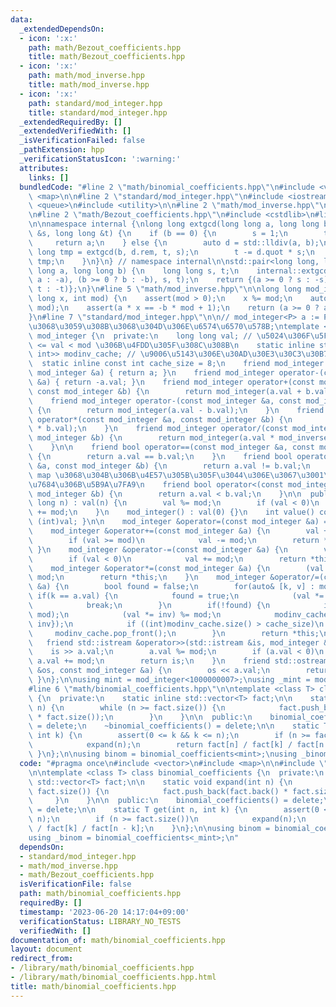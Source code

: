 ```yaml
---
data:
  _extendedDependsOn:
  - icon: ':x:'
    path: math/Bezout_coefficients.hpp
    title: math/Bezout_coefficients.hpp
  - icon: ':x:'
    path: math/mod_inverse.hpp
    title: math/mod_inverse.hpp
  - icon: ':x:'
    path: standard/mod_integer.hpp
    title: standard/mod_integer.hpp
  _extendedRequiredBy: []
  _extendedVerifiedWith: []
  _isVerificationFailed: false
  _pathExtension: hpp
  _verificationStatusIcon: ':warning:'
  attributes:
    links: []
  bundledCode: "#line 2 \"math/binomial_coefficients.hpp\"\n#include <vector>\n#include\
    \ <map>\n\n#line 2 \"standard/mod_integer.hpp\"\n#include <iostream>\n#include\
    \ <queue>\n#include <utility>\n\n#line 2 \"math/mod_inverse.hpp\"\n#include <assert.h>\n\
    \n#line 2 \"math/Bezout_coefficients.hpp\"\n#include <cstdlib>\n#line 4 \"math/Bezout_coefficients.hpp\"\
    \n\nnamespace internal {\nlong long extgcd(long long a, long long b, long long\
    \ &s, long long &t) {\n    if (b == 0) {\n        s = 1;\n        t = 0;\n   \
    \     return a;\n    } else {\n        auto d = std::lldiv(a, b);\n        long\
    \ long tmp = extgcd(b, d.rem, t, s);\n        t -= d.quot * s;\n        return\
    \ tmp;\n    }\n}\n} // namespace internal\n\nstd::pair<long long, long long> Bezout_coefficients(long\
    \ long a, long long b) {\n    long long s, t;\n    internal::extgcd((a >= 0 ?\
    \ a : -a), (b >= 0 ? b : -b), s, t);\n    return {(a >= 0 ? s : -s), (b >= 0 ?\
    \ t : -t)};\n}\n#line 5 \"math/mod_inverse.hpp\"\n\nlong long mod_inverse(long\
    \ long x, int mod) {\n    assert(mod > 0);\n    x %= mod;\n    auto [a, b] = Bezout_coefficients(x,\
    \ mod);\n    assert(a * x == -b * mod + 1);\n    return (a >= 0 ? a : a + mod);\n\
    }\n#line 7 \"standard/mod_integer.hpp\"\n\n// mod_integer<P> a := P\u3092\u6CD5\
    \u3068\u3059\u308B\u3068\u304D\u306E\u6574\u6570\u578B;\ntemplate <int mod> class\
    \ mod_integer {\n  private:\n    long long val; // \u5024\u306F\u5FC5\u305A 0\
    \ <= val < mod \u306B\u4FDD\u305F\u308C\u308B\n    static inline std::deque<std::pair<int,\
    \ int>> modinv_cache; // \u9006\u5143\u306E\u30AD\u30E3\u30C3\u30B7\u30E5\n  \
    \  static inline const int cache_size = 8;\n    friend mod_integer operator+(const\
    \ mod_integer &a) { return a; }\n    friend mod_integer operator-(const mod_integer\
    \ &a) { return -a.val; }\n    friend mod_integer operator+(const mod_integer &a,\
    \ const mod_integer &b) {\n        return mod_integer(a.val + b.val);\n    }\n\
    \    friend mod_integer operator-(const mod_integer &a, const mod_integer &b)\
    \ {\n        return mod_integer(a.val - b.val);\n    }\n    friend mod_integer\
    \ operator*(const mod_integer &a, const mod_integer &b) {\n        return mod_integer(a.val\
    \ * b.val);\n    }\n    friend mod_integer operator/(const mod_integer &a, const\
    \ mod_integer &b) {\n        return mod_integer(a.val * mod_inverse(b.val, mod));\n\
    \    }\n\n    friend bool operator==(const mod_integer &a, const mod_integer &b)\
    \ {\n        return a.val == b.val;\n    }\n    friend bool operator!=(const mod_integer\
    \ &a, const mod_integer &b) {\n        return a.val != b.val;\n    }\n\n    //\
    \ map \u3068\u304B\u306B\u4E57\u305B\u305F\u3044\u306E\u3067\u3001\u4FBF\u5B9C\
    \u7684\u306B\u5B9A\u7FA9\n    friend bool operator<(const mod_integer &a, const\
    \ mod_integer &b) {\n        return a.val < b.val;\n    }\n\n  public:\n    mod_integer(long\
    \ long n) : val(n) {\n        val %= mod;\n        if (val < 0)\n            val\
    \ += mod;\n    }\n    mod_integer() : val(0) {}\n    int value() const { return\
    \ (int)val; }\n\n    mod_integer &operator=(const mod_integer &a) = default;\n\
    \    mod_integer &operator+=(const mod_integer &a) {\n        val += a.val;\n\
    \        if (val >= mod)\n            val -= mod;\n        return *this;\n   \
    \ }\n    mod_integer &operator-=(const mod_integer &a) {\n        val -= a.val;\n\
    \        if (val < 0)\n            val += mod;\n        return *this;\n    }\n\
    \    mod_integer &operator*=(const mod_integer &a) {\n        (val *= a.val) %=\
    \ mod;\n        return *this;\n    }\n    mod_integer &operator/=(const mod_integer\
    \ &a) {\n        bool found = false;\n        for(auto& [k, v] : modinv_cache)\
    \ if(k == a.val) {\n            found = true;\n            (val *= v) %= mod;\n\
    \            break;\n        }\n        if(!found) {\n            int inv = mod_inverse(a.val,\
    \ mod);\n            (val *= inv) %= mod;\n            modinv_cache.push_back({a.val,\
    \ inv});\n            if ((int)modinv_cache.size() > cache_size)\n           \
    \     modinv_cache.pop_front();\n        }\n        return *this;\n    }\n\n \
    \   friend std::istream &operator>>(std::istream &is, mod_integer &a) {\n    \
    \    is >> a.val;\n        a.val %= mod;\n        if (a.val < 0)\n           \
    \ a.val += mod;\n        return is;\n    }\n    friend std::ostream &operator<<(std::ostream\
    \ &os, const mod_integer &a) {\n        os << a.val;\n        return os;\n   \
    \ }\n};\n\nusing mint = mod_integer<1000000007>;\nusing _mint = mod_integer<998244353>;\n\
    #line 6 \"math/binomial_coefficients.hpp\"\n\ntemplate <class T> class binomial_coefficients\
    \ {\n  private:\n    static inline std::vector<T> fact;\n\n    static void expand(int\
    \ n) {\n        while (n >= fact.size()) {\n            fact.push_back(fact.back()\
    \ * fact.size());\n        }\n    }\n\n  public:\n    binomial_coefficients()\
    \ = delete;\n    ~binomial_coefficients() = delete;\n\n    static T get(int n,\
    \ int k) {\n        assert(0 <= k && k <= n);\n        if (n >= fact.size())\n\
    \            expand(n);\n        return fact[n] / fact[k] / fact[n - k];\n   \
    \ }\n};\n\nusing binom = binomial_coefficients<mint>;\nusing _binom = binomial_coefficients<_mint>;\n"
  code: "#pragma once\n#include <vector>\n#include <map>\n\n#include \"../standard/mod_integer.hpp\"\
    \n\ntemplate <class T> class binomial_coefficients {\n  private:\n    static inline\
    \ std::vector<T> fact;\n\n    static void expand(int n) {\n        while (n >=\
    \ fact.size()) {\n            fact.push_back(fact.back() * fact.size());\n   \
    \     }\n    }\n\n  public:\n    binomial_coefficients() = delete;\n    ~binomial_coefficients()\
    \ = delete;\n\n    static T get(int n, int k) {\n        assert(0 <= k && k <=\
    \ n);\n        if (n >= fact.size())\n            expand(n);\n        return fact[n]\
    \ / fact[k] / fact[n - k];\n    }\n};\n\nusing binom = binomial_coefficients<mint>;\n\
    using _binom = binomial_coefficients<_mint>;\n"
  dependsOn:
  - standard/mod_integer.hpp
  - math/mod_inverse.hpp
  - math/Bezout_coefficients.hpp
  isVerificationFile: false
  path: math/binomial_coefficients.hpp
  requiredBy: []
  timestamp: '2023-06-20 14:17:04+09:00'
  verificationStatus: LIBRARY_NO_TESTS
  verifiedWith: []
documentation_of: math/binomial_coefficients.hpp
layout: document
redirect_from:
- /library/math/binomial_coefficients.hpp
- /library/math/binomial_coefficients.hpp.html
title: math/binomial_coefficients.hpp
---
```


